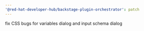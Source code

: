 ```yaml
---
'@red-hat-developer-hub/backstage-plugin-orchestrator': patch
---
```


fix CSS bugs for variables dialog and input schema dialog
